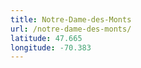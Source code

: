 ```yaml
---
title: Notre-Dame-des-Monts
url: /notre-dame-des-monts/
latitude: 47.665
longitude: -70.383
---
```

